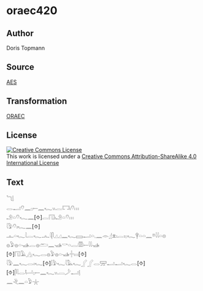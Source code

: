 # oraec420

## Author

Doris Topmann

## Source

[AES](https://github.com/simondschweitzer/aes)

## Transformation

[ORAEC](https://oraec.github.io/)

## License

<a rel="license" href="http://creativecommons.org/licenses/by-sa/4.0/"><img alt="Creative Commons License" style="border-width:0" src="https://i.creativecommons.org/l/by-sa/4.0/88x31.png" /></a><br />This work is licensed under a <a rel="license" href="http://creativecommons.org/licenses/by-sa/4.0/">Creative Commons Attribution-ShareAlike 4.0 International License</a>

## Text

𓆓𓌃<br>
𓂋𓂝𓄣𓈖𓊪𓍿𓈖𓆑𓏭𓐛𓉐𓏤𓄣𓏥<br>
𓄂𓏏𓄣𓆑𓈖[⯑]𓐛𓉔𓏤𓄂𓏏𓄣𓏥<br>
𓇋𓅱𓄣𓏤𓆑𓈖[⯑]<br>
𓊵𓏏𓆑𓇋𓐛𓆑𓂜𓇋𓋴𓈎𓈎𓈖𓆑𓈙𓂝𓏏𓈒𓈖𓁹𓊨𓁷𓏤𓐛𓏤𓊪𓆑𓋁𓏏𓏏𓈖𓎼𓇋𓇋𓏏𓊖<br>
𓐍𓅱𓐍𓏏𓊛𓐛𓐍𓂧𓈖𓊛𓎡𓏏𓐛𓏃𓍿𓇋𓇋𓊛<br>
[⯑]𓉔𓄿𓂻𓆑𓂋𓐍𓅱𓐍𓏏𓊛𓏶𓏥[⯑]<br>
𓇋𓅱𓈖𓆑𓂋𓏤𓆑[⯑]𓌃𓅱𓆑𓇋𓅓𓆑𓂾𓂾𓂋𓈝𓂝𓂝𓆑𓂋[⯑][⯑]𓋴𓇋𓂋𓂡𓊪𓍿𓈖𓆑𓏭𓐙𓌳𓂝𓊤<br>
𓈖𓂙𓈖𓏏𓅱𓇼<br>
